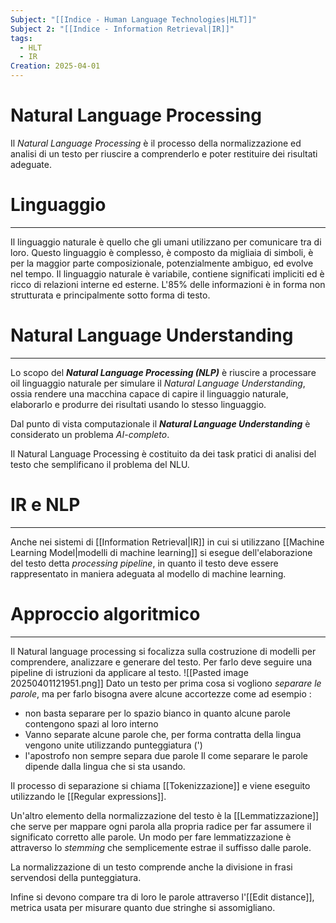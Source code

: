 ```yaml
---
Subject: "[[Indice - Human Language Technologies|HLT]]"
Subject 2: "[[Indice - Information Retrieval|IR]]"
tags:
  - HLT
  - IR
Creation: 2025-04-01
---
```

# Natural Language Processing
Il *Natural Language Processing* è il processo della normalizzazione ed analisi di un testo per riuscire a comprenderlo e poter restituire dei risultati adeguate.

# Linguaggio
---
Il linguaggio naturale è quello che gli umani utilizzano per comunicare tra di loro.
Questo linguaggio è complesso, è composto da migliaia di simboli, è per la maggior parte composizionale, potenzialmente ambiguo, ed evolve nel tempo.
Il linguaggio naturale è variabile, contiene significati impliciti ed è ricco di relazioni interne ed esterne.
L'85% delle informazioni è in forma non strutturata e principalmente sotto forma di testo.

# Natural Language Understanding
---
Lo scopo del ***Natural Language Processing (NLP)*** è riuscire a processare oil linguaggio naturale per simulare il *Natural Language Understanding*, ossia rendere una macchina capace di capire il linguaggio naturale, elaborarlo e produrre dei risultati usando lo stesso linguaggio. 

Dal punto di vista computazionale il ***Natural Language Understanding*** è considerato un problema *AI-completo*. 

Il Natural Language Processing è costituito da dei task pratici di analisi del testo che semplificano il problema del NLU.

# IR e NLP
---
Anche nei sistemi di [[Information Retrieval|IR]] in cui si utilizzano [[Machine Learning Model|modelli di machine learning]] si esegue dell'elaborazione del testo detta *processing pipeline*, in quanto il testo deve essere rappresentato in maniera adeguata al modello di machine learning.

# Approccio algoritmico
---
Il Natural language processing si focalizza sulla costruzione di modelli per comprendere, analizzare e generare del testo. 
Per farlo deve seguire una pipeline di istruzioni da applicare al testo.
![[Pasted image 20250401121951.png]]
Dato un testo per prima cosa si vogliono *separare le parole*, ma per farlo bisogna avere alcune accortezze come ad esempio :
- non basta separare per lo spazio bianco in quanto alcune parole contengono spazi al loro interno
- Vanno separate alcune parole che, per forma contratta della lingua vengono unite utilizzando punteggiatura (')
- l'apostrofo non sempre separa due parole
Il come separare le parole dipende dalla lingua che si sta usando.

Il processo di separazione si chiama [[Tokenizzazione]] e viene eseguito utilizzando le [[Regular expressions]].

Un'altro elemento della normalizzazione del testo è la [[Lemmatizzazione]] che serve per mappare ogni parola alla propria radice per far assumere il significato corretto alle parole. Un modo per fare lemmatizzazione è attraverso lo *stemming* che semplicemente estrae il suffisso dalle parole.

La normalizzazione di un testo comprende anche la divisione in frasi servendosi della punteggiatura.

Infine si devono compare tra di loro le parole attraverso l'[[Edit distance]], metrica usata per misurare quanto due stringhe si assomigliano.